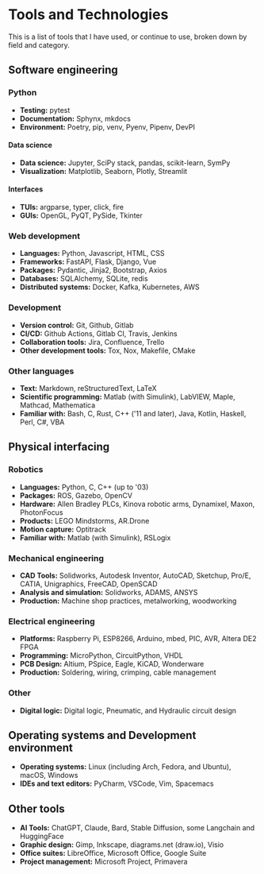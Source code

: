 # Tools and Technologies
This is a list of tools that I have used, or continue to use, broken down by field and category.

## Software engineering
### Python
- **Testing:** pytest
- **Documentation:** Sphynx, mkdocs
- **Environment:** Poetry, pip, venv, Pyenv, Pipenv, DevPI
#### Data science
- **Data science:** Jupyter, SciPy stack, pandas, scikit-learn, SymPy
- **Visualization:** Matplotlib, Seaborn, Plotly, Streamlit
#### Interfaces
- **TUIs:** argparse, typer, click, fire
- **GUIs:** OpenGL, PyQT, PySide, Tkinter
### Web development
- **Languages:** Python, Javascript, HTML, CSS
- **Frameworks:** FastAPI, Flask, Django, Vue
- **Packages:** Pydantic, Jinja2, Bootstrap, Axios
- **Databases:** SQLAlchemy, SQLite, redis
- **Distributed systems:** Docker, Kafka, Kubernetes, AWS
### Development
- **Version control:** Git, Github, Gitlab
- **CI/CD:** Github Actions, Gitlab CI, Travis, Jenkins
- **Collaboration tools:** Jira, Confluence, Trello
- **Other development tools:** Tox, Nox, Makefile, CMake
### Other languages
- **Text:** Markdown, reStructuredText, LaTeX
- **Scientific programming:** Matlab (with Simulink), LabVIEW, Maple, Mathcad, Mathematica
- **Familiar with:** Bash, C, Rust, C++ ('11 and later), Java, Kotlin, Haskell, Perl, C#, VBA

## Physical interfacing
### Robotics
- **Languages:** Python, C, C++ (up to '03)
- **Packages:** ROS, Gazebo, OpenCV
- **Hardware:** Allen Bradley PLCs, Kinova robotic arms, Dynamixel, Maxon, PhotonFocus
- **Products:** LEGO Mindstorms, AR.Drone
- **Motion capture:** Optitrack
- **Familiar with:** Matlab (with Simulink), RSLogix
### Mechanical engineering
- **CAD Tools:** Solidworks, Autodesk Inventor, AutoCAD, Sketchup, Pro/E, CATIA, Unigraphics, FreeCAD, OpenSCAD
- **Analysis and simulation:** Solidworks, ADAMS, ANSYS
- **Production:** Machine shop practices, metalworking, woodworking
### Electrical engineering
- **Platforms:** Raspberry Pi, ESP8266, Arduino, mbed, PIC, AVR, Altera DE2 FPGA
- **Programming:** MicroPython, CircuitPython, VHDL
- **PCB Design:** Altium, PSpice, Eagle, KiCAD, Wonderware
- **Production:** Soldering, wiring, crimping, cable management
### Other
- **Digital logic:** Digital logic, Pneumatic, and Hydraulic circuit design

## Operating systems and Development environment
- **Operating systems:** Linux (including Arch, Fedora, and Ubuntu), macOS, Windows
- **IDEs and text editors:** PyCharm, VSCode, Vim, Spacemacs

## Other tools
- **AI Tools:** ChatGPT, Claude, Bard, Stable Diffusion, some Langchain and HuggingFace
- **Graphic design:** Gimp, Inkscape, diagrams.net (draw.io), Visio
- **Office suites:** LibreOffice, Microsoft Office, Google Suite
- **Project management:** Microsoft Project, Primavera